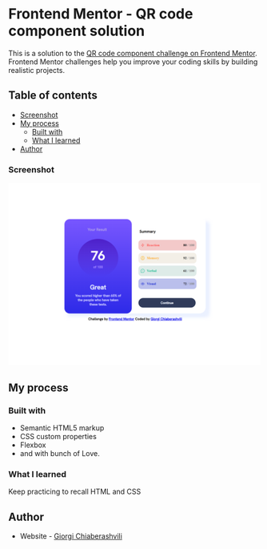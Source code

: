 # Frontend Mentor - QR code component solution

This is a solution to the [QR code component challenge on Frontend Mentor](https://www.frontendmentor.io/challenges/qr-code-component-iux_sIO_H). Frontend Mentor challenges help you improve your coding skills by building realistic projects. 

## Table of contents

  - [Screenshot](#screenshot)
- [My process](#my-process)
  - [Built with](#built-with)
  - [What I learned](#what-i-learned)
- [Author](#author)

### Screenshot

![](./summary%20component.png)

## My process

### Built with

- Semantic HTML5 markup
- CSS custom properties
- Flexbox
- and with bunch of Love.




### What I learned

Keep practicing to recall HTML and CSS 

## Author

- Website - [Giorgi Chiaberashvili](https://giorgichiaberashvili.github.io/)


